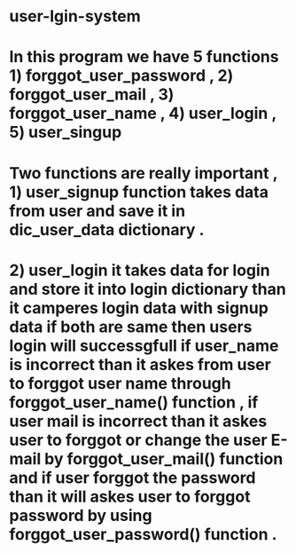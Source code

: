 # user-lgin-system
# In this program we have 5 functions 1) forggot_user_password , 2) forggot_user_mail , 3) forggot_user_name , 4) user_login , 5) user_singup

# Two functions are really important , 1) user_signup function takes data from user and save it in dic_user_data dictionary .

# 2) user_login it takes data for login and store it into login dictionary than it camperes login data with signup data if both are same then users login will successgfull if user_name is incorrect than it askes from user to forggot user name through forggot_user_name() function , if user mail is incorrect than it askes user to forggot or change the user E-mail by forggot_user_mail() function  and if user forggot the password than it will askes user to forggot password by using forggot_user_password() function .

